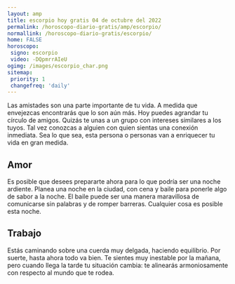 ```yaml
---
layout: amp
title: escorpio hoy gratis 04 de octubre del 2022 
permalink: /horoscopo-diario-gratis/amp/escorpio/
normallink: /horoscopo-diario-gratis/escorpio/
home: FALSE
horoscopo:
 signo: escorpio
 video: -DQpmrrAIeU
ogimg: /images/escorpio_char.png
sitemap:
 priority: 1
 changefreq: 'daily'
---
```



Las amistades son una parte importante de tu vida. A medida que envejezcas encontrarás que lo son aún más. Hoy puedes agrandar tu círculo de amigos. Quizás te unas a un grupo con intereses similares a los tuyos. Tal vez conozcas a alguien con quien sientas una conexión inmediata. Sea lo que sea, esta persona o personas van a enriquecer tu vida en gran medida.

## Amor

Es posible que desees prepararte ahora para lo que podría ser una noche ardiente. Planea una noche en la ciudad, con cena y baile para ponerle algo de sabor a la noche. El baile puede ser una manera maravillosa de comunicarse sin palabras y de romper barreras. Cualquier cosa es posible esta noche.

## Trabajo

Estás caminando sobre una cuerda muy delgada, haciendo equilibrio. Por suerte, hasta ahora todo va bien. Te sientes muy inestable por la mañana, pero cuando llega la tarde tu situación cambia: te alinearás armoniosamente con respecto al mundo que te rodea.